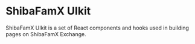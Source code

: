 # ShibaFamX UIkit 

ShibaFamX UIkit is a set of React components and hooks used in building pages on ShibaFamX Exchange. 
